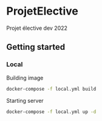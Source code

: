 # ProjetElective
Projet élective dev 2022


## Getting started

### Local

Building image
```sh
docker-compose -f local.yml build
```

Starting server
```sh
docker-compose -f local.yml up -d
```